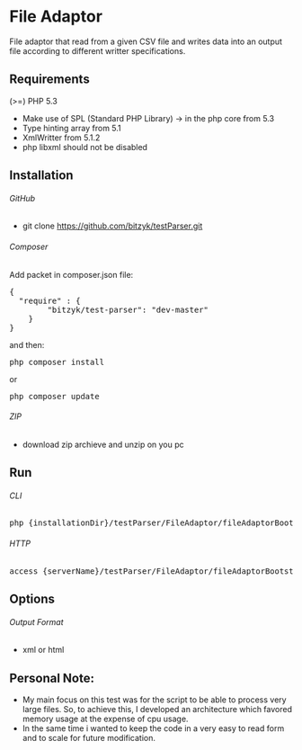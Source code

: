 # File Adaptor

File adaptor that read from a given CSV file and writes data into an output file according to different writter specifications.

## Requirements
(>=) PHP 5.3
- Make use of SPL (Standard PHP Library) -> in the php core from 5.3
- Type hinting array from 5.1
- XmlWritter from 5.1.2
- php libxml should not be disabled

## Installation

###### GitHub
- git clone https://github.com/bitzyk/testParser.git

###### Composer

Add packet in composer.json file:
<pre>
{
  "require" : {
		"bitzyk/test-parser": "dev-master"
	}
}
</pre>

and then:
<pre>
php composer install
</pre>
or
<pre>
php composer update
</pre>

###### ZIP
- download zip archieve and unzip on you pc

## Run

###### CLI
<pre>
php {installationDir}/testParser/FileAdaptor/fileAdaptorBootstrap.php {outputFormat}
</pre>

###### HTTP
<pre>
access {serverName}/testParser/FileAdaptor/fileAdaptorBootstrap.php 
</pre>

## Options

###### Output Format
-  xml or html

## Personal Note:
- My main focus on this test was for the script to be able to process very large files. So, to achieve this, I developed an architecture which favored memory usage at the expense of cpu usage.
- In the same time i wanted to keep the code in a very easy to read form and to scale for future modification.
